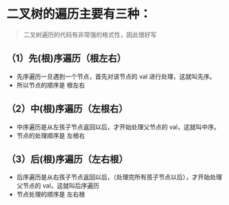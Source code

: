 # 二叉树的遍历主要有三种：

> 二叉树遍历的代码有非常强的格式性，因此很好写

## （1）先(根)序遍历（根左右）

- 先序遍历一旦遇到一个节点，首先对该节点的 val 进行处理，这就叫先序。
- 所以节点的顺序是 根左右

## （2）中(根)序遍历（左根右）

- 中序遍历是从左孩子节点返回以后，才开始处理父节点的 val，这就叫中序。
- 节点的处理顺序是 左根右

## （3）后(根)序遍历（左右根）

- 后序遍历是从右孩子节点返回以后，（处理完所有孩子节点以后），才开始处理父节点的 val，这就叫后序遍历
- 节点处理的顺序是 左右根
